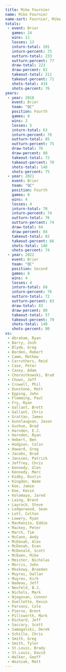 ```yaml
---
title: Mike Fournier
name: Mike Fournier
name-sort: Fournier, Mike
totals:
 - event: Brier
   games: 24
   wins: 11
   losses: 13
   inturn-total: 201
   inturn-percent: 75
   outturn-total: 233
   outturn-percent: 77
   draw-total: 223
   draw-percent: 81
   takeout-total: 211
   takeout-percent: 71
   shots-total: 434
   shots-percent: 76
years:
 - year: 2018
   event: Brier
   team: "QC"
   position: Fourth
   games: 8
   wins: 3
   losses: 5
   inturn-total: 63
   inturn-percent: 76
   outturn-total: 85
   outturn-percent: 75
   draw-total: 76
   draw-percent: 80
   takeout-total: 72
   takeout-percent: 70
   shots-total: 148
   shots-percent: 75
 - year: 2021
   event: Brier
   team: "QC"
   position: Fourth
   games: 8
   wins: 4
   losses: 4
   inturn-total: 70
   inturn-percent: 74
   outturn-total: 76
   outturn-percent: 74
   draw-total: 64
   draw-percent: 84
   takeout-total: 82
   takeout-percent: 66
   shots-total: 146
   shots-percent: 74
 - year: 2022
   event: Brier
   team: "QC"
   position: Second
   games: 8
   wins: 4
   losses: 4
   inturn-total: 68
   inturn-percent: 76
   outturn-total: 72
   outturn-percent: 83
   draw-total: 83
   draw-percent: 80
   takeout-total: 57
   takeout-percent: 79
   shots-total: 140
   shots-percent: 80
vs:
 - Abraham, Ryan
 - Barry, Josh
 - Blyde, Greg
 - Borden, Robert
 - Camm, Mathew
 - Carruthers, Reid
 - Case, Peter
 - Casey, Adam
 - Chorostkowski, Brad
 - Chown, Jeff
 - Crowell, Phil
 - Dunstone, Matt
 - Epping, John
 - Flemming, Paul
 - Fry, Ryan
 - Gallant, Brett
 - Gallant, Chris
 - Grattan, James
 - Gunnlaugson, Jason
 - Gushue, Brad
 - Harnden, E.J.
 - Harnden, Ryan
 - Hebert, Ben
 - Hodgson, Colin
 - Howard, Greg
 - Jacobs, Brad
 - Janssen, Patrick
 - Jeffrey, Chris
 - Kennedy, Glen
 - Kennedy, Marc
 - Kidby, Dustin
 - Kingdon, Wade
 - Koe, Jamie
 - Koe, Kevin
 - Kolomaya, Jared
 - Laing, Brent
 - Laycock, Steve
 - Ledgerwood, Sean
 - Lott, Colton
 - Lowery, Ryan
 - MacKenzie, Eddie
 - Mackey, Peter
 - March, Tim
 - McCann, Andy
 - McDonah, Alex
 - McDonah, Evan
 - McDonald, Scott
 - McEwen, Mike
 - Meister, Nicholas
 - Morris, John
 - Moskowy, Braeden
 - Muyres, Dallan
 - Muyres, Kirk
 - Nadeau, Jeff
 - Neufeld, B.J.
 - Nichols, Mark
 - Njegovan, Connor
 - Ouellette, Kevin
 - Parsons, Cole
 - Pierce, Brent
 - Pillsworth, Mark
 - Richard, Jeff
 - Saccary, Scott
 - Samagalski, Derek
 - Schille, Chris
 - Smith, Greg
 - Smith, Tyler
 - St.Louis, Brady
 - St.Louis, David
 - Walker, Geoff
 - Wozniak, Matt
---
```

